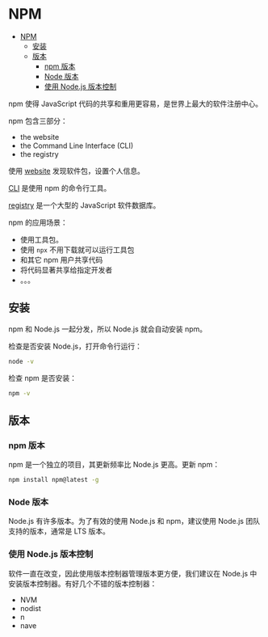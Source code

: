 # NPM

- [NPM](#npm)
  - [安装](#%e5%ae%89%e8%a3%85)
  - [版本](#%e7%89%88%e6%9c%ac)
    - [npm 版本](#npm-%e7%89%88%e6%9c%ac)
    - [Node 版本](#node-%e7%89%88%e6%9c%ac)
    - [使用 Node.js 版本控制](#%e4%bd%bf%e7%94%a8-nodejs-%e7%89%88%e6%9c%ac%e6%8e%a7%e5%88%b6)

npm 使得 JavaScript 代码的共享和重用更容易，是世界上最大的软件注册中心。

npm 包含三部分：

- the website
- the Command Line Interface (CLI)
- the registry

使用 [website](https://www.npmjs.com/) 发现软件包，设置个人信息。

[CLI](https://docs.npmjs.com/cli/npm) 是使用 npm 的命令行工具。

[registry](https://docs.npmjs.com/misc/registry) 是一个大型的 JavaScript 软件数据库。

npm 的应用场景：

- 使用工具包。
- 使用 `npx` 不用下载就可以运行工具包
- 和其它 npm 用户共享代码
- 将代码显著共享给指定开发者
- 。。。


## 安装

npm 和 Node.js 一起分发，所以 Node.js 就会自动安装 npm。

检查是否安装 Node.js，打开命令行运行：

```cmd
node -v
```

检查 npm 是否安装：

```cmd
npm -v
```

## 版本

### npm 版本

npm 是一个独立的项目，其更新频率比 Node.js 更高。更新 npm：

```cmd
npm install npm@latest -g
```

### Node 版本

Node.js 有许多版本。为了有效的使用 Node.js 和 npm，建议使用 Node.js 团队支持的版本，通常是 LTS 版本。

### 使用 Node.js 版本控制

软件一直在改变，因此使用版本控制器管理版本更方便，我们建议在 Node.js 中安装版本控制器。有好几个不错的版本控制器：

- NVM
- nodist
- n
- nave

